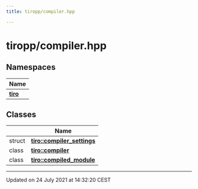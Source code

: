 ```yaml
---
title: tiropp/compiler.hpp

---
```


# tiropp/compiler.hpp



## Namespaces

| Name           |
| -------------- |
| **[tiro](/docs/api/namespaces/namespacetiro)**  |

## Classes

|                | Name           |
| -------------- | -------------- |
| struct | **[tiro::compiler_settings](/docs/api/classes/structtiro_1_1compiler__settings)**  |
| class | **[tiro::compiler](/docs/api/classes/classtiro_1_1compiler)**  |
| class | **[tiro::compiled_module](/docs/api/classes/classtiro_1_1compiled__module)**  |






-------------------------------

Updated on 24 July 2021 at 14:32:20 CEST
